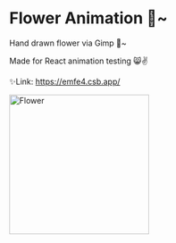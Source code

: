 # Flower Animation 🌸~

Hand drawn flower via Gimp 🌸~

Made for React animation testing :smile_cat::v:

:sparkles:Link: https://emfe4.csb.app/



<img  align="left" src="https://user-images.githubusercontent.com/40990488/80282839-526e0f00-871c-11ea-9216-3dc21fb56238.PNG"
alt="Flower" width="250"/>
